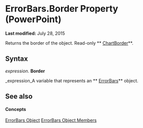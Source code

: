 
# ErrorBars.Border Property (PowerPoint)

 **Last modified:** July 28, 2015

Returns the border of the object. Read-only  ** [ChartBorder](fd651a9a-4068-9a9b-f605-9228da5e6183.md)**.

## Syntax

 _expression_. **Border**

 _expression_A variable that represents an  ** [ErrorBars](2c94c8ca-1e27-0f30-5559-788efa301bc0.md)** object.


## See also


#### Concepts


 [ErrorBars Object](2c94c8ca-1e27-0f30-5559-788efa301bc0.md)
 [ErrorBars Object Members](dd74bad3-a74a-71fa-0384-5e43a39cd0b1.md)
